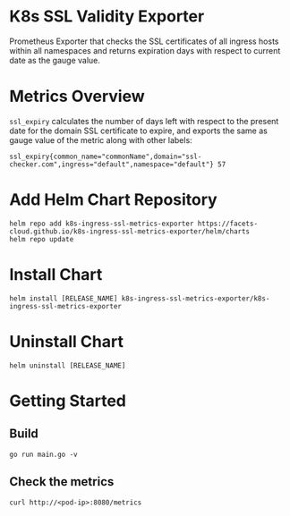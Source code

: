 # K8s SSL Validity Exporter

Prometheus Exporter that checks the SSL certificates of all ingress hosts within all namespaces and returns expiration days with respect to current date as the gauge value.

# Metrics Overview

`ssl_expiry` calculates the number of days left with respect to the present date for the domain SSL certificate to expire, and exports the same as gauge value of the metric along with other labels:

```
ssl_expiry{common_name="commonName",domain="ssl-checker.com",ingress="default",namespace="default"} 57
```

# Add Helm Chart Repository

```
helm repo add k8s-ingress-ssl-metrics-exporter https://facets-cloud.github.io/k8s-ingress-ssl-metrics-exporter/helm/charts
helm repo update
```

# Install Chart

```
helm install [RELEASE_NAME] k8s-ingress-ssl-metrics-exporter/k8s-ingress-ssl-metrics-exporter
```

# Uninstall Chart

```
helm uninstall [RELEASE_NAME]
```

# Getting Started

## Build

```
go run main.go -v
```

## Check the metrics

```
curl http://<pod-ip>:8080/metrics
```
